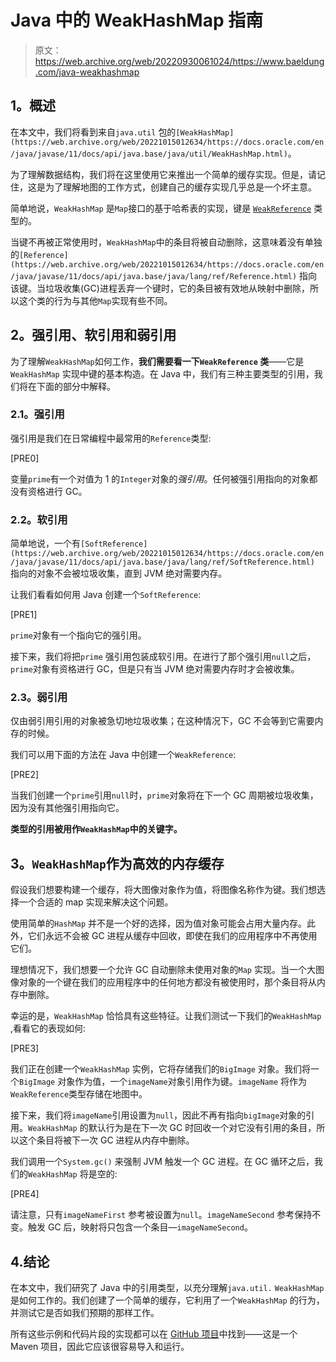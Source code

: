 # Java 中的 WeakHashMap 指南

> 原文：<https://web.archive.org/web/20220930061024/https://www.baeldung.com/java-weakhashmap>

## **1。概述**

在本文中，我们将看到来自`java.util` 包的`[WeakHashMap](https://web.archive.org/web/20221015012634/https://docs.oracle.com/en/java/javase/11/docs/api/java.base/java/util/WeakHashMap.html)`。

为了理解数据结构，我们将在这里使用它来推出一个简单的缓存实现。但是，请记住，这是为了理解地图的工作方式，创建自己的缓存实现几乎总是一个坏主意。

简单地说，`WeakHashMap` 是`Map`接口的基于哈希表的实现，键是 [`WeakReference`](https://web.archive.org/web/20221015012634/https://docs.oracle.com/en/java/javase/11/docs/api/java.base/java/lang/ref/WeakReference.html) 类型的。

当键不再被正常使用时，`WeakHashMap`中的条目将被自动删除，这意味着没有单独的`[Reference](https://web.archive.org/web/20221015012634/https://docs.oracle.com/en/java/javase/11/docs/api/java.base/java/lang/ref/Reference.html)` 指向该键。当垃圾收集(GC)进程丢弃一个键时，它的条目被有效地从映射中删除，所以这个类的行为与其他`Map`实现有些不同。

## **2。强引用、软引用和弱引用**

为了理解`WeakHashMap`如何工作，**我们需要看一下`WeakReference` 类**——它是`WeakHashMap` 实现中键的基本构造。在 Java 中，我们有三种主要类型的引用，我们将在下面的部分中解释。

### **2.1。强引用**

强引用是我们在日常编程中最常用的`Reference`类型:

[PRE0]

变量`prime`有一个对值为 1 的`Integer`对象的*强引用*。任何被强引用指向的对象都没有资格进行 GC。

### **2.2。软引用**

简单地说，一个有`[SoftReference](https://web.archive.org/web/20221015012634/https://docs.oracle.com/en/java/javase/11/docs/api/java.base/java/lang/ref/SoftReference.html)` 指向的对象不会被垃圾收集，直到 JVM 绝对需要内存。

让我们看看如何用 Java 创建一个`SoftReference`:

[PRE1]

`prime`对象有一个指向它的强引用。

接下来，我们将把`prime` 强引用包装成软引用。在进行了那个强引用`null`之后，`prime`对象有资格进行 GC，但是只有当 JVM 绝对需要内存时才会被收集。

### **2.3。弱引用**

仅由弱引用引用的对象被急切地垃圾收集；在这种情况下，GC 不会等到它需要内存的时候。

我们可以用下面的方法在 Java 中创建一个`WeakReference`:

[PRE2]

当我们创建一个`prime`引用`null`时，`prime`对象将在下一个 GC 周期被垃圾收集，因为没有其他强引用指向它。

**类型的引用被用作`WeakHashMap`中的关键字。**

## **3。`WeakHashMap`作为高效的内存缓存**

假设我们想要构建一个缓存，将大图像对象作为值，将图像名称作为键。我们想选择一个合适的 map 实现来解决这个问题。

使用简单的`HashMap` 并不是一个好的选择，因为值对象可能会占用大量内存。此外，它们永远不会被 GC 进程从缓存中回收，即使在我们的应用程序中不再使用它们。

理想情况下，我们想要一个允许 GC 自动删除未使用对象的`Map` 实现。当一个大图像对象的一个键在我们的应用程序中的任何地方都没有被使用时，那个条目将从内存中删除。

幸运的是，`WeakHashMap` 恰恰具有这些特征。让我们测试一下我们的`WeakHashMap` ,看看它的表现如何:

[PRE3]

我们正在创建一个`WeakHashMap` 实例，它将存储我们的`BigImage` 对象。我们将一个`BigImage` 对象作为值，一个`imageName`对象引用作为键。`imageName` 将作为`WeakReference`类型存储在地图中。

接下来，我们将`imageName`引用设置为`null`，因此不再有指向`bigImage`对象的引用。`WeakHashMap` 的默认行为是在下一次 GC 时回收一个对它没有引用的条目，所以这个条目将被下一次 GC 进程从内存中删除。

我们调用一个`System.gc()` 来强制 JVM 触发一个 GC 进程。在 GC 循环之后，我们的`WeakHashMap` 将是空的:

[PRE4]

请注意，只有`imageNameFirst` 参考被设置为`null`。`imageNameSecond` 参考保持不变。触发 GC 后，映射将只包含一个条目—`imageNameSecond`。

## 4.结论

在本文中，我们研究了 Java 中的引用类型，以充分理解`java.util.` `WeakHashMap`是如何工作的。我们创建了一个简单的缓存，它利用了一个`WeakHashMap` 的行为，并测试它是否如我们预期的那样工作。

所有这些示例和代码片段的实现都可以在 [GitHub 项目](https://web.archive.org/web/20221015012634/https://github.com/eugenp/tutorials/tree/master/core-java-modules/core-java-collections-maps-2)中找到——这是一个 Maven 项目，因此它应该很容易导入和运行。